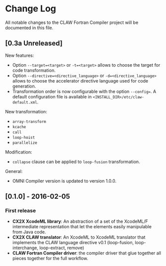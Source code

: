 # Change Log
All notable changes to the CLAW Fortran Compiler project will be documented in
this file.

## [0.3a Unreleased]
New features:
* Option `--target=<target>` or `-t=<target>` allows to choose the target for
  code transformation.
* Option `--directive=<directive_language>` or `-d=<directive_language>` allows
  to choose the accelerator directive language used for code generation.
* Transformation order is now configurable with the option `--config=`. A
  default configuration file is available in
  `<INSTALL_DIR>/etc/claw-default.xml`.

New transformation:
* `array-transform`
* `kcache`
* `call`
* `loop-hoist`
* `parallelize`


Modification:
* `collapse` clause can be applied to `loop-fusion` transformation.

General:
* OMNI Compiler version is updated to version 1.0.0.

## [0.1.0] - 2016-02-05
### First release
- **CX2X XcodeML library**: An abstraction of a set of the XcodeML/F
intermediate representation that let the elements easily manipulable from Java
code.
- **CX2X CLAW translator**: An XcodeML to XcodeML translator that implements the
CLAW language directive v0.1 (loop-fusion, loop-interchange, loop-extract,
remove)
- **CLAW Fortran Compiler driver**: the compiler driver that glue together all
pieces together for the full workflow.
